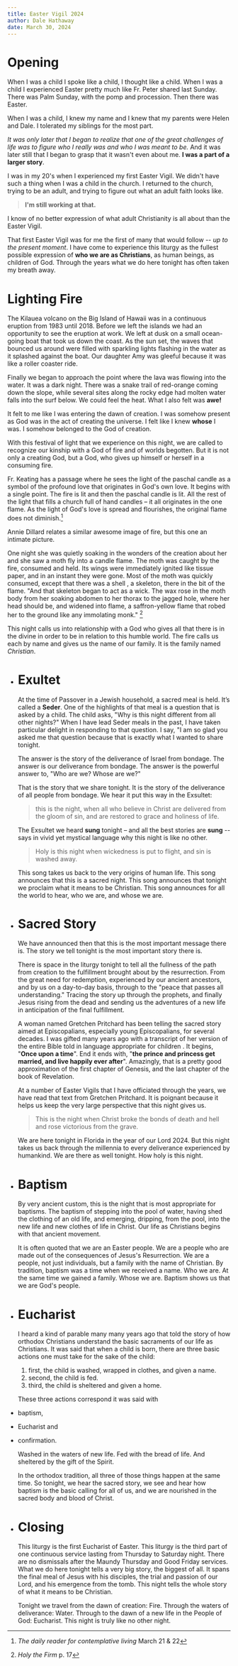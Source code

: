 ```yaml
---
title: Easter Vigil 2024
author: Dale Hathaway
date: March 30, 2024
---
```


# Opening

When I was a child I spoke like a child, I thought like a child. When I was a child I experienced Easter pretty much like Fr. Peter shared last Sunday. There was Palm Sunday, with the pomp and procession. Then there was Easter. 

When I was a child, I knew my name and I knew that my parents were Helen and Dale. I tolerated my siblings for the most part. 

*It was only later that I began to realize that one of the great challenges of life was to figure who I really was and who I was meant to be.* And it was later still that I began to grasp that it wasn't even about me. **I was a part of a larger story**.

I was in my 20's when I experienced my first Easter Vigil. We didn't have such a thing when I was a child in the church. I returned to the church, trying to be an adult, and trying to figure out what an adult faith looks like. 

> **I'm still working at that.**

I know of no better expression of what adult Christianity is all about than the Easter Vigil.

That first Easter Vigil was for me the first of many that would follow -- *up to the present moment*. I have come to experience this liturgy as the fullest possible expression of **who we are as Christians**, as human beings, as children of God. Through the years what we do here tonight has often taken my breath away.

# Lighting Fire
  
  The Kilauea volcano on the Big Island of Hawaii was in a continuous eruption from 1983 until 2018. Before we left the islands we had an opportunity to see the eruption at work. We left at dusk on a small ocean-going boat that took us down the coast. As the sun set, the waves that bounced us around were filled with sparkling lights flashing in the water as it splashed against the boat. Our daughter Amy was gleeful because it was like a roller coaster ride. 
  
  Finally we began to approach the point where the lava was flowing into the water. It was a dark night. There was a snake trail of red-orange coming down the slope, while several sites along the rocky edge had molten water falls into the surf below. We could feel the heat. What I also felt was **awe!**
  
  It felt to me like I was entering the dawn of creation. I was somehow present as God was in the act of creating the universe. I felt like I knew **whose** I was. I somehow belonged to the God of creation.
  
  With this festival of light that we experience on this night, we are called to recognize our kinship with a God of fire and of worlds begotten. But it is not only a creating God, but a God, who gives up himself or herself in a consuming fire.
  
  Fr. Keating has a passage where he sees the light of the paschal candle as a symbol of the profound love that originates in God's own love. It begins with a single point. The fire is lit and then the paschal candle is lit. All the rest of the light that fills a church full of hand candles – it all originates in the one flame. As the light of God's love is spread and flourishes, the original flame does not diminish.[^1]
  
  Annie Dillard relates a similar awesome image of fire, but this one an intimate picture.
  
  One night she was quietly soaking in the wonders of the creation about her and she saw a moth fly into a candle flame. The moth was caught by the fire, consumed and held. Its wings were immediately ignited like tissue paper, and in an instant they were gone. Most of the moth was quickly consumed, except that there was a shell , a skeleton, there in the bit of the flame. "And that skeleton began to act as a wick. The wax rose in the moth body from her soaking abdomen to her thorax to the jagged hole, where her head should be, and widened into flame, a saffron-yellow flame that robed her to the ground like any immolating monk." [^2] 
  
  This night calls us into relationship with a God who gives all that there is in the divine in order to be in relation to this humble world. The fire calls us each by name and gives us the name of our family. It is the family named *Christian*.
- # Exultet
  
  At the time of Passover in a Jewish household, a sacred meal is held. It’s called a **Seder**. One of the highlights of that meal is a question that is asked by a child. The child asks, "Why is this night different from all other nights?" When I have lead Seder meals in the past, I have taken particular delight in responding to that question.  I say, "I am so glad you asked me that question because that is exactly what I wanted to share tonight. 
  
  The answer is the story of the deliverance of Israel from bondage. The answer is our deliverance from bondage. The answer is the powerful answer to, "Who are we? Whose are we?"
  
  That is the story that we share tonight. It is the story of the deliverance of all people from bondage. We hear it put this way in the Exsultet:
  
  > this is the night, when all who believe in Christ are delivered from the gloom of sin, and are restored to grace and holiness of life.
  
  The Exsultet we heard **sung** tonight – and all the best stories are **sung** -- says in vivid yet mystical language  why this night is like no other.
  
  > Holy is this night when wickedness is put to flight, and sin is washed away.
  
  This song takes us back to the very origins of human life. This song announces that this is a sacred night. This song announces that tonight we proclaim what it means to be Christian. This song announces for all the world to hear, who we are, and whose we are.
- # Sacred Story
  
  We have announced then that this is the most important message there is. The story we tell tonight is the most important story there is.
  
  There is space in the liturgy tonight to tell all the fullness of the path from creation to the fulfillment brought about by the resurrection. From the great need for redemption, experienced by our ancient ancestors, and by us on a day-to-day basis, through to the "peace that passes all understanding." Tracing the story up through the prophets, and finally Jesus rising from the dead and sending us the adventures of a new life in anticipation of the final fulfillment.
  
  A woman named Gretchen Pritchard has been telling the sacred story aimed at Episcopalians, especially young Episcopalians, for several decades. I was gifted many years ago with a transcript of her version of the entire Bible told in language appropriate for children . It begins, "**Once upon a time**". End it ends with, "**the prince and princess get married, and live happily ever after**". Amazingly, that is a pretty good approximation of the first chapter of Genesis, and the last chapter of the book of Revelation.
  
  At a number of Easter Vigils that I have officiated through the years, we have read that text from Gretchen Pritchard. It is poignant because it helps us keep the very large perspective that this night gives us.
  
  > This is the night when Christ broke the bonds of death and hell and rose victorious from the grave. 
  
  We are here tonight in Florida in the year of our Lord 2024. But this night takes us back through the millennia to every deliverance experienced by humankind. We are there as well tonight. How holy is this night.
- # Baptism
  
  By very ancient custom, this is the night that is most appropriate for baptisms. The baptism of stepping into the pool of water, having shed the clothing of an old life, and emerging, dripping, from the pool, into the new life and new clothes of life in Christ. Our life as Christians begins with that ancient movement. 
  
  It is often quoted that we are an Easter people. We are a people who are made out of the consequences of Jesus's Resurrection. We are a people, not just individuals, but a family with the name of Christian. By tradition, baptism was a time when we received a name. Who we are. At the same time we gained a family. Whose we are. Baptism shows us that we are God's people.
- # Eucharist
  
  I heard a kind of parable many many years ago that told the story of how orthodox Christians understand the basic sacraments of our life as Christians. It was said that when a child is born, there are three basic actions one must take for the sake of the child:
  
  1. first, the child is washed, wrapped in clothes, and given a name.
  2. second, the child is fed.
  3. third, the child is sheltered and given a home.
  
  These three actions correspond it was said with
- baptism,
- Eucharist and
- confirmation.
  
  Washed in the waters of new life. Fed with the bread of life. And sheltered by the gift of the Spirit.
  
  In the orthodox tradition, all three of those things happen at the same time. So tonight, we hear the sacred story, we see and hear how baptism is the basic calling for all of us, and we are nourished in the sacred body and blood of Christ.
- # Closing
  
  This liturgy is the first Eucharist of Easter. This liturgy is the third part of one continuous service lasting from Thursday to Saturday night. There are no dismissals after the Maundy Thursday and Good Friday services. What we do here tonight tells a very big story, the biggest of all. It spans the final meal of Jesus with his disciples, the trial and passion of our Lord, and his emergence from the tomb. This night tells the whole story of what it means to be Christian.
  
  Tonight we travel from the dawn of creation: Fire. Through the waters of deliverance: Water. Through to the dawn of a new life in the People of God: Eucharist. This night is truly like no other night.
  
  
  
  [^1]: *The daily reader for contemplative living* March 21 & 22
  [^2]: _Holy the Firm_ p. 17